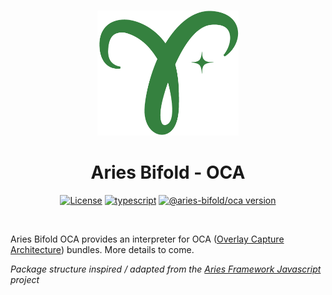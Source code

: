 <p align="center">
  <br />
  <img
    alt="Hyperledger Aries logo"
    src="https://raw.githubusercontent.com/hyperledger/aries-framework-javascript/aa31131825e3331dc93694bc58414d955dcb1129/images/aries-logo.png"
    height="200px"
  />
</p>
<h1 align="center"><b>Aries Bifold - OCA</b></h1>
<p align="center">
  <a
    href="https://raw.githubusercontent.com/hyperledger/aries-mobile-agent-react-native/main/LICENSE"
    ><img
      alt="License"
      src="https://img.shields.io/badge/License-Apache%202.0-blue.svg"
  /></a>
  <a href="https://www.typescriptlang.org/"
    ><img
      alt="typescript"
      src="https://img.shields.io/badge/%3C%2F%3E-TypeScript-%230074c1.svg"
  /></a>
    <a href="https://www.npmjs.com/package/@aries-bifold/oca"
    ><img
      alt="@aries-bifold/oca version"
      src="https://img.shields.io/npm/v/@aries-bifold/oca"
  /></a>

</p>
<br />

Aries Bifold OCA provides an interpreter for OCA ([Overlay Capture Architecture](https://humancolossus.foundation/blog/cjzegoi58xgpfzwxyrqlroy48dihwz)) bundles. More details to come.


_Package structure inspired / adapted from the [Aries Framework Javascript](https://github.com/hyperledger/aries-framework-javascript) project_